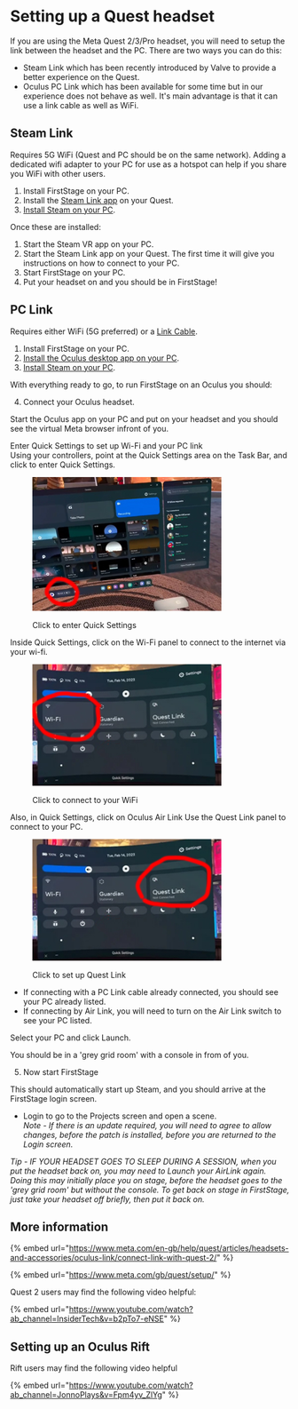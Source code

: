 # Setting up a Quest headset

If you are using the Meta Quest 2/3/Pro headset, you will need to setup the link between the headset and the PC. There are two ways you can do this:

* Steam Link which has been recently introduced by Valve to provide a better experience on the Quest.
* Oculus PC Link which has been available for some time but in our experience does not behave as well. It's main advantage is that it can use a link cable as well as WiFi.

## Steam Link

Requires 5G WiFi (Quest and PC should be on the same network). Adding a dedicated wifi adapter to your PC for use as a hotspot can help if you share you WiFi with other users.

1. Install FirstStage on your PC.
2. Install the [Steam Link app](https://www.meta.com/en-gb/experiences/5841245619310585/) on your Quest.
3. [Install Steam on your PC](https://help.steampowered.com/en/faqs/view/099E-F5D1-8780-4778).

Once these are installed:

1. Start the Steam VR app on your PC.
2. Start the Steam Link app on your Quest. The first time it will give you instructions on how to connect to your PC.
3. Start FirstStage on your PC.
4. Put your headset on and you should be in FirstStage!

## PC Link

Requires either WiFi (5G preferred) or a [Link Cable](https://www.meta.com/gb/quest/accessories/link-cable/).

1. Install FirstStage on your PC.
2. [Install the Oculus desktop app on your PC](https://www.meta.com/en-gb/help/quest/articles/getting-started/getting-started-with-rift-s/install-oculus-pc-app/).
3. [Install Steam on your PC](https://help.steampowered.com/en/faqs/view/099E-F5D1-8780-4778).

With everything ready to go, to run FirstStage on an Oculus you should:

4. Connect your Oculus headset.

Start the Oculus app on your PC and put on your headset and you should see the virtual Meta browser infront of you.&#x20;

Enter Quick Settings to set up Wi-Fi and your PC link\
Using your controllers, point at the Quick Settings area on the Task Bar, and click to enter Quick Settings.



<figure><img src="../../.gitbook/assets/Click to access Quick Settings.JPG" alt=""><figcaption><p>Click to enter Quick Settings</p></figcaption></figure>

Inside Quick Settings, click on the Wi-Fi panel to connect to the internet via your wi-fi.



<figure><img src="../../.gitbook/assets/Click to connect to your WiFi.jpg" alt=""><figcaption><p>Click to connect to your WiFi</p></figcaption></figure>

Also, in Quick Settings, click on Oculus Air Link Use the Quest Link panel to connect to your PC.



<figure><img src="../../.gitbook/assets/Click to set up Quest Link.jpg" alt=""><figcaption><p>Click to set up Quest Link</p></figcaption></figure>

* If connecting with a PC Link cable already connected, you should see your PC already listed.
* If connecting by Air Link, you will need to turn on the Air Link switch to see your PC listed.

Select your PC and click Launch.

You should be in a 'grey grid room' with a console in from of you.

5. Now start FirstStage

This should automatically start up Steam, and you should arrive at the FirstStage login screen.

* Login to go to the Projects screen and open a scene.\
  _Note - If there is an update required, you will need to agree to allow changes, before the patch is installed, before you are returned to the Login screen._

_Tip - IF YOUR HEADSET GOES TO SLEEP DURING A SESSION, when you put the headset back on, you may need to Launch your AirLink again. Doing this may initially place you on stage, before the headset goes to the 'grey grid room' but without the console. To get back on stage in FirstStage, just take your headset off briefly, then put it back on._



## More information

{% embed url="https://www.meta.com/en-gb/help/quest/articles/headsets-and-accessories/oculus-link/connect-link-with-quest-2/" %}

{% embed url="https://www.meta.com/gb/quest/setup/" %}

Quest 2 users may find the following video helpful:

{% embed url="https://www.youtube.com/watch?ab_channel=InsiderTech&v=b2pTo7-eNSE" %}

## Setting up an Oculus Rift

Rift users may find the following video helpful

{% embed url="https://www.youtube.com/watch?ab_channel=JonnoPlays&v=Fpm4yv_ZlYg" %}

